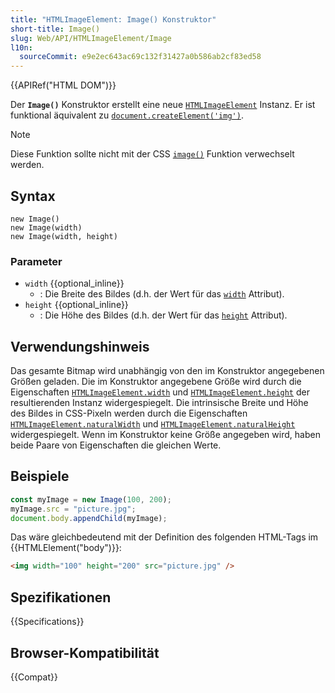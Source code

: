 ```yaml
---
title: "HTMLImageElement: Image() Konstruktor"
short-title: Image()
slug: Web/API/HTMLImageElement/Image
l10n:
  sourceCommit: e9e2ec643ac69c132f31427a0b586ab2cf83ed58
---
```


{{APIRef("HTML DOM")}}

Der **`Image()`**
Konstruktor erstellt eine neue [`HTMLImageElement`](/de/docs/Web/API/HTMLImageElement) Instanz. Er ist funktional
äquivalent zu [`document.createElement('img')`](/de/docs/Web/API/Document/createElement).

> [!NOTE]
> Diese Funktion sollte nicht mit der CSS [`image()`](/de/docs/Web/CSS/image/image) Funktion verwechselt werden.

## Syntax

```js-nolint
new Image()
new Image(width)
new Image(width, height)
```

### Parameter

- `width` {{optional_inline}}
  - : Die Breite des Bildes (d.h. der Wert für das [`width`](/de/docs/Web/HTML/Element/img#width)
    Attribut).
- `height` {{optional_inline}}
  - : Die Höhe des Bildes (d.h. der Wert für das [`height`](/de/docs/Web/HTML/Element/img#height)
    Attribut).

## Verwendungshinweis

Das gesamte Bitmap wird unabhängig von den im Konstruktor angegebenen Größen geladen. Die
im Konstruktor angegebene Größe wird durch die Eigenschaften
[`HTMLImageElement.width`](/de/docs/Web/API/HTMLImageElement/width) und [`HTMLImageElement.height`](/de/docs/Web/API/HTMLImageElement/height) der
resultierenden Instanz widergespiegelt. Die intrinsische Breite und Höhe des Bildes in CSS-Pixeln werden
durch die Eigenschaften [`HTMLImageElement.naturalWidth`](/de/docs/Web/API/HTMLImageElement/naturalWidth) und
[`HTMLImageElement.naturalHeight`](/de/docs/Web/API/HTMLImageElement/naturalHeight) widergespiegelt. Wenn im
Konstruktor keine Größe angegeben wird, haben beide Paare von Eigenschaften die gleichen Werte.

## Beispiele

```js
const myImage = new Image(100, 200);
myImage.src = "picture.jpg";
document.body.appendChild(myImage);
```

Das wäre gleichbedeutend mit der Definition des folgenden HTML-Tags im
{{HTMLElement("body")}}:

```html
<img width="100" height="200" src="picture.jpg" />
```

## Spezifikationen

{{Specifications}}

## Browser-Kompatibilität

{{Compat}}
